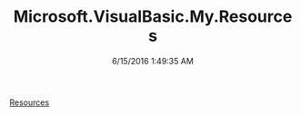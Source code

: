 ﻿---
title: Microsoft.VisualBasic.My.Resources
date: 6/15/2016 1:49:35 AM
---

[Resources](T-Microsoft.VisualBasic.My.Resources.Resources.html)
